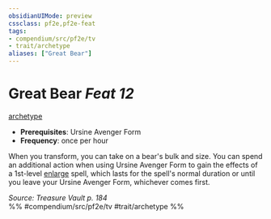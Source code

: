 ```yaml
---
obsidianUIMode: preview
cssclass: pf2e,pf2e-feat
tags:
- compendium/src/pf2e/tv
- trait/archetype
aliases: ["Great Bear"]
---
```

# Great Bear  *Feat 12*  
[archetype](rules/traits/archetype.md "Archetype Feat Trait")  

- **Prerequisites**: Ursine Avenger Form
- **Frequency**: once per hour

When you transform, you can take on a bear's bulk and size. You can spend an additional action when using Ursine Avenger Form to gain the effects of a 1st-level [enlarge](compendium/spells/enlarge.md) spell, which lasts for the spell's normal duration or until you leave your Ursine Avenger Form, whichever comes first.

*Source: Treasure Vault p. 184*  
%% #compendium/src/pf2e/tv #trait/archetype %%